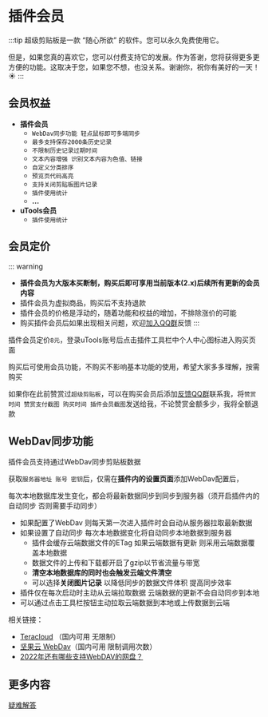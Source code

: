 # 插件会员

:::tip
超级剪贴板是一款 “随心所欲” 的软件。您可以永久免费使用它。

但是，如果您真的喜欢它，您可以付费支持它的发展。作为答谢，您将获得更多更方便的功能。这取决于您，如果您不想，也没关系。谢谢你，祝你有美好的一天！☀️
:::

## 会员权益

- **插件会员**
  - `WebDav同步功能 轻点鼠标即可多端同步` <Badge type="tip" text="已上线" />
  - `最多支持保存2000条历史记录` <Badge type="tip" text="已上线" />
  - `不限制历史记录过期时间` <Badge type="tip" text="已上线" />
  - `文本内容增强 识别文本内容为色值、链接` <Badge type="tip" text="已上线" />
  - `自定义分类排序` <Badge type="tip" text="已上线" />
  - `预览页代码高亮` <Badge type="tip" text="已上线" />
  - `支持关闭剪贴板图片记录` <Badge type="tip" text="已上线" />
  - `插件使用统计` <Badge type="tip" text="已上线" />
  - **...**
- **uTools会员**
  - `插件使用统计` <Badge type="tip" text="已上线" />

## 会员定价

::: warning
- **插件会员为大版本买断制，购买后即可享用当前版本(2.x)后续所有更新的会员内容**
- 插件会员为虚拟商品，购买后不支持退款
- 插件会员的价格是浮动的，随着功能和权益的增加，不排除涨价的可能
- 购买插件会员后如果出现相关问题，欢迎[加入QQ群](https://jq.qq.com/?_wv=1027&k=fURjGVJr)反馈
:::

插件会员定价`8元`，登录uTools账号后点击插件工具栏中个人中心图标进入购买页面

购买后可使用会员功能，不购买不影响基本功能的使用，希望大家多多理解，按需购买

如果你在此前赞赏过`超级剪贴板`，可以在购买会员后添加[反馈QQ群](https://jq.qq.com/?_wv=1027&k=fURjGVJr)联系我，将`赞赏时间 赞赏支付截图 购买时间 插件会员截图`发送给我，不论赞赏金额多少，我将全额退款

## WebDav同步功能

插件会员支持通过WebDav同步剪贴板数据

获取`服务器地址 账号 密钥`后，仅需在**插件内的设置页面**添加WebDav配置后，

每次本地数据库发生变化，都会将最新数据同步到同步到服务器（须开启插件内的自动同步 否则需要手动同步）

- 如果配置了WebDav 则每天第一次进入插件时会自动从服务器拉取最新数据
- 如果设置了自动同步 每次本地数据变化将自动同步本地数据到服务器
  - 插件会缓存云端数据文件的ETag 如果云端数据有更新 则采用云端数据覆盖本地数据
  - 数据文件的上传和下载都开启了gzip以节省流量与带宽
  - **清空本地数据库的同时也会触发云端文件清空**
  - 可以选择**关闭图片记录** 以降低同步的数据文件体积 提高同步效率
- 插件仅在每次启动时主动从云端拉取数据 云端数据的更新不会自动同步到本地
- 可以通过点击工具栏按钮主动拉取云端数据到本地或上传数据到云端

相关链接：

- [Teracloud](https://teracloud.jp/en/) （国内可用 无限制）
- [坚果云 WebDav](https://help.jianguoyun.com/?tag=webdav)（国内可用 限制调用次数）
- [2022年还有哪些支持WebDAV的网盘？](https://www.zhihu.com/question/347182171)

## 更多内容

[疑难解答](../statement/index.md)